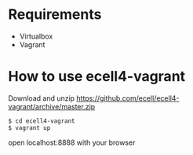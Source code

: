 # Requirements
* Virtualbox
* Vagrant

# How to use ecell4-vagrant

Download and unzip https://github.com/ecell/ecell4-vagrant/archive/master.zip

```
$ cd ecell4-vagrant
$ vagrant up
```

open localhost:8888 with your browser
